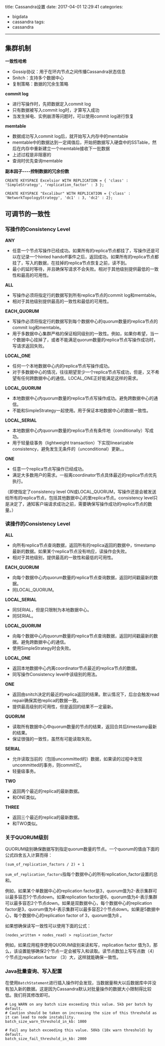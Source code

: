 title: Cassandra设置
date: 2017-04-01 12:29:41
categories: 
- bigdata
- cassandra
tags:
- cassandra
---

## 集群机制

**一致性哈希**

- Gossip协议：用于在环内节点之间传播Cassandra状态信息
- Snitch：支持多个数据中心
- 复制策略：数据的冗余生策略

**commit log**

- 进行写操作时，先把数据定入commit log
- 只有数据被写入commit log时，才算写入成功
- 当发生掉电、实例崩溃等问题时，可以使用commit log进行恢复

**memtable**

- 数据成功写入commit log后，就开始写入内存中的memtable
- memtable中的数据达到一定阈值后，开始把数据写入硬盘中的SSTable，然后在内存中重新建立一个memtable接收下一批数据
- 上述过程是非阻塞的
- 查询时优先查询memtable

**副本因子----控制数据的冗余份数**

`CREATE KEYSPACE Excelsior WITH REPLICATION = { 'class' : 'SimpleStrategy', 'replication_factor' : 3 };`

`CREATE KEYSPACE "Excalibur" WITH REPLICATION = {'class' : 'NetworkTopologyStrategy', 'dc1' : 3, 'dc2' : 2};`

## 可调节的一致性

### 写操作的Consistency Level

**ANY**

- 任意一个节点写操作已经成功。如果所有的replica节点都挂了，写操作还是可以在记录一个hinted handoff事件之后，返回成功。如果所有的replica节点都挂了，写入的数据，在挂掉的replica节点恢复之前，读不到。
- 最小的延时等待，并且确保写请求不会失败。相对于其他级别提供最低的一致性和最高的可用性。

**ALL**

- 写操作必须将指定行的数据写到所有replica节点的commit log和memtable。
- 相对于其他级别提供最高的一致性和最低的可用性。

**EACH\_QUORUM**

- 写操作必须将指定行的数据写到每个数据中心的quorum数量的replica节点的commit log和memtable。
- 用于多数据中心集群严格的保证相同级别的一致性。例如，如果你希望，当一个数据中心挂掉了，或者不能满足quorum数量的replica节点写操作成功时，写请求返回失败。

**LOCAL_ONE**

- 任何一个本地数据中心内的replica节点写操作成功。
- 对于多数据中心的情况，往往期望至少一个replica节点写成功，但是，又不希望有任何跨数据中心的通信。LOCAL\_ONE正好能满足这样的需求。

**LOCAL\_QUORUM**

- 本地数据中心内quorum数量的replica节点写操作成功。避免跨数据中心的通信。
- 不能和SimpleStrategy一起使用。用于保证本地数据中心的数据一致性。

**LOCAL\_SERIAL**

- 本地数据中心内quorum数量的replica节点有条件地（conditionally）写成功。
- 用于轻量级事务（lightweight transaction）下实现linearizable consistency，避免发生无条件的（unconditional）更新。。

**ONE**

- 任意一个replica节点写操作已经成功。
- 满足大多数用户的需求。一般离coordinator节点具体最近的replica节点优先执行。

（即使指定了consistency level ON或LOCAL\_QUORUM，写操作还是会被发送给所有的replica节点，包括其他数据中心的里replica节点。consistency level只是决定了，通知客户端请求成功之前，需要确保写操作成功的replica节点的数量。）

### 读操作的Consistency Level

**ALL**

- 向所有replica节点查询数据，返回所有的replica返回的数据中，timestamp最新的数据。如果某个replica节点没有响应，读操作会失败。
- 相对于其他级别，提供最高的一致性和最低的可用性。

**EACH\_QUORUM**

- 向每个数据中心内quorum数量的replica节点查询数据，返回时间戳最新的数据。
- 同LOCAL\_QUORUM。

**LOCAL\_SERIAL**

- 同SERIAL，但是只限制为本地数据中心。
- 同SERIAL。

**LOCAL\_QUORUM**

- 向每个数据中心内quorum数量的replica节点查询数据，返回时间戳最新的数据。避免跨数据中心的通信。
- 使用SimpleStrategy时会失败。

**LOCAL\_ONE**

- 返回本地数据中心内离coordinator节点最近的replica节点的数据。
- 同写操作Consistency level中该级别的用法。

**ONE**

- 返回由snitch决定的最近的replica返回的结果。默认情况下，后台会触发read repair确保其他replica的数据一致。
- 提供最高级别的可用性，但是返回的结果不一定最新。

**QUORUM**

- 读取所有数据中心中quorum数量的节点的结果，返回合并后timestamp最新的结果。
- 保证很强的一致性，虽然有可能读取失败。

**SERIAL**

- 允许读取当前的（包括uncommitted的）数据，如果读的过程中发现uncommitted的事务，则commit它。
- 轻量级事务。

**TWO**

- 返回两个最近的replica的最新数据。
- 和ONE类似。

**THREE**

- 返回三个最近的replica的最新数据。
- 和TWO类似。

### 关于QUORUM级别

QUORUM级别确保数据写到指定quorum数量的节点。一个quorum的值由下面的公式四舍五入计算而得：

`(sum_of_replication_factors / 2) + 1`

`sum_of_replication_factors`指每个数据中心的所有replication\_factor设置的总和。

例如，如果某个单数据中心的replication factor是3，quorum值为2-表示集群可以最多容忍1个节点down。如果replication factor是6，quorum值为4-表示集群可以最多容忍2个节点down。如果是双数据中心，每个数据中心的replication factor是3，quorum值为4-表示集群可以最多容忍2个节点down。如果是5数据中心，每个数据中心的replication factor of 3，quorum值为8 。

如果想确保读写一致性可以使用下面的公式：

`(nodes_written + nodes_read) > replication_factor`

例如，如果应用程序使用QUORUM级别来读和写，replication factor 值为3，那么，该设置能够确保2个节点一定会被写入和读取。读节点数加上写写点数（4）个节点比replication factor （3）大，这样就能确保一致性。

### Java批量查询、写入配置

在使用`BatchStatement`进行插入操作时会发现，当数据量稍大以后数据库中并没有加入新的数据。这是因为Cassandra默认对批量操作的数据大小限制得比较低。我们将其修改即可。

```
# Log WARN on any batch size exceeding this value. 5kb per batch by default.
# Caution should be taken on increasing the size of this threshold as it can lead to node instability.
batch_size_warn_threshold_in_kb: 1000

# Fail any batch exceeding this value. 50kb (10x warn threshold) by default.
batch_size_fail_threshold_in_kb: 2000
```

